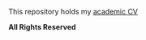 This repository holds my [academic CV](https://libralibra.github.io/academic_cv/)

**All Rights Reserved**
